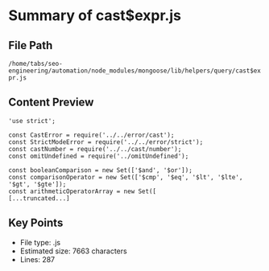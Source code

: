 # Summary of cast$expr.js
  
## File Path
`/home/tabs/seo-engineering/automation/node_modules/mongoose/lib/helpers/query/cast$expr.js`

## Content Preview
```
'use strict';

const CastError = require('../../error/cast');
const StrictModeError = require('../../error/strict');
const castNumber = require('../../cast/number');
const omitUndefined = require('../omitUndefined');

const booleanComparison = new Set(['$and', '$or']);
const comparisonOperator = new Set(['$cmp', '$eq', '$lt', '$lte', '$gt', '$gte']);
const arithmeticOperatorArray = new Set([
[...truncated...]
```

## Key Points
- File type: .js
- Estimated size: 7663 characters
- Lines: 287
